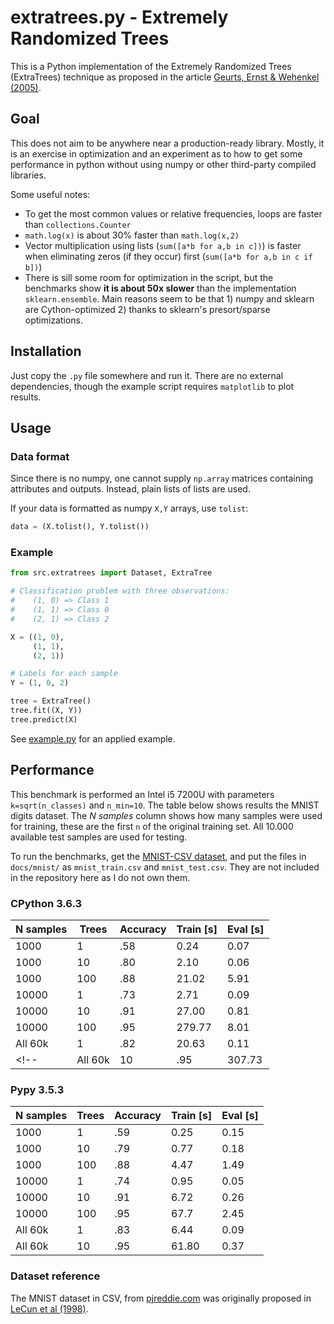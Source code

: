 # extratrees.py - Extremely Randomized Trees

This is a Python implementation of the Extremely Randomized Trees (ExtraTrees)
technique as proposed in the article
[Geurts, Ernst & Wehenkel (2005)][geurts2005].

## Goal

This does not aim to be anywhere near a production-ready library.
Mostly, it is an exercise in optimization and an experiment as to how to
get some performance in python without using numpy or other third-party compiled
libraries.

Some useful notes:

- To get the most common values or relative frequencies, loops are faster than
  `collections.Counter`
- `math.log(x)` is about 30% faster than `math.log(x,2)`
- Vector multiplication using lists (`sum([a*b for a,b in c])`) is faster when
  eliminating zeros (if they occur) first (`sum([a*b for a,b in c if b])`)
- There is sill some room for optimization in the script, but the benchmarks 
  show **it is about 50x slower** than the implementation `sklearn.ensemble`. 
  Main reasons seem to be that 1) numpy and sklearn are Cython-optimized 2)
  thanks to sklearn's presort/sparse optimizations.

## Installation

Just copy the `.py` file somewhere and run it.
There are no external dependencies, though the example script requires
`matplotlib` to plot results.

## Usage

### Data format

Since there is no numpy, one cannot supply `np.array` matrices containing
attributes and outputs. Instead, plain lists of lists are used.

If your data is formatted as numpy `X,Y` arrays, use `tolist`:

```python
data = (X.tolist(), Y.tolist())
```

### Example

```python
from src.extratrees import Dataset, ExtraTree

# Classification problem with three observations:
#    (1, 0) => Class 1
#    (1, 1) => Class 0
#    (2, 1) => Class 2

X = ((1, 0),
     (1, 1),
     (2, 1))

# Labels for each sample
Y = (1, 0, 2)

tree = ExtraTree()
tree.fit((X, Y))
tree.predict(X)
```

See [example.py](docs/example.py) for an applied example.

## Performance

This benchmark is performed an Intel i5 7200U with parameters `k=sqrt(n_classes)` 
and `n_min=10`.
The table below shows results the MNIST digits dataset.
The _N samples_ column shows how many samples were used for training, these are
the first `n` of the original training set.
All 10.000 available test samples are used for testing.

To run the benchmarks, get the [MNIST-CSV dataset][pjreddie], and put the files 
in `docs/mnist/` as `mnist_train.csv` and `mnist_test.csv`.
They are not included in the repository here as I do not own them.


### CPython 3.6.3

| N samples | Trees  |  Accuracy | Train [s] | Eval [s] |
|-----------|--------|-----------|-----------|----------|
|      1000 |      1 |       .58 |      0.24 |     0.07 |
|      1000 |     10 |       .80 |      2.10 |     0.06 |
|      1000 |    100 |       .88 |     21.02 |     5.91 |
|     10000 |      1 |       .73 |      2.71 |     0.09 |
|     10000 |     10 |       .91 |     27.00 |     0.81 |
|     10000 |    100 |       .95 |    279.77 |     8.01 |
|   All 60k |      1 |       .82 |     20.63 |     0.11 |
<!-- |   All 60k |     10 |       .95 |    307.73 |     1.07 | -->

### Pypy 3.5.3

| N samples |  Trees |  Accuracy | Train [s] | Eval [s] |
|-----------|--------|-----------|-----------|----------|
|      1000 |      1 |       .59 |      0.25 |     0.15 |
|      1000 |     10 |       .79 |      0.77 |     0.18 |
|      1000 |    100 |       .88 |      4.47 |     1.49 |
|     10000 |      1 |       .74 |      0.95 |     0.05 |
|     10000 |     10 |       .91 |      6.72 |     0.26 |
|     10000 |    100 |       .95 |      67.7 |     2.45 |
|   All 60k |      1 |       .83 |      6.44 |     0.09 |
|   All 60k |     10 |       .95 |     61.80 |     0.37 |


### Dataset reference

The MNIST dataset in CSV, from [pjreddie.com][pjreddie] was originally proposed
in [LeCun et al (1998)][lecun1998].

[lecun1998]: http://yann.lecun.com/exdb/publis/pdf/lecun-98.pdf
[geurts2005]: http://orbi.ulg.ac.be/bitstream/2268/9357/1/geurts-mlj-advance.pdf
[pjreddie]: https://pjreddie.com/projects/mnist-in-csv/
[sklearn]: http://scikit-learn.org/stable/modules/classes.html#module-sklearn.datasets
